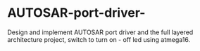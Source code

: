 # AUTOSAR-port-driver-
Design and implement AUTOSAR port driver and the full layered architecture project, switch to turn on - off led using atmega16.
